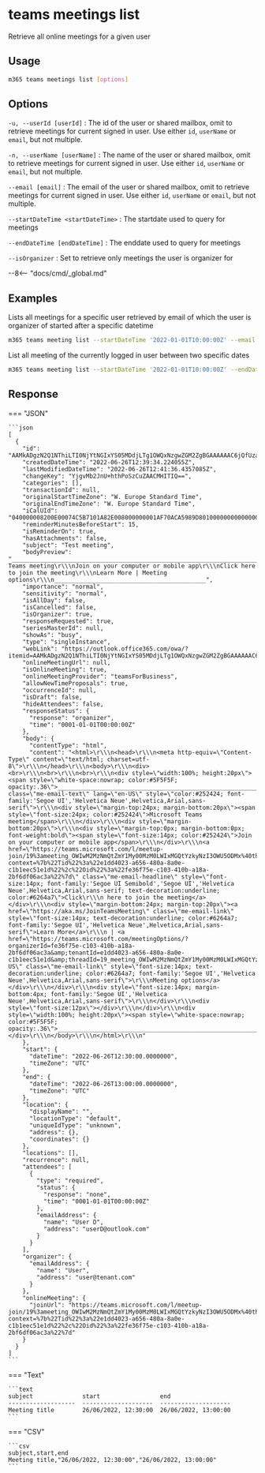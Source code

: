 # teams meetings list

Retrieve all online meetings for a given user

## Usage

```sh
m365 teams meetings list [options]
```

## Options

`-u, --userId [userId]`
: The id of the user or shared mailbox, omit to retrieve meetings for current signed in user. Use either `id`, `userName` or `email`, but not multiple.

`-n, --userName [userName]`
: The name of the user or shared mailbox, omit to retrieve meetings for current signed in user. Use either `id`, `userName` or `email`, but not multiple.

`--email [email]`
: The email of the user or shared mailbox, omit to retrieve meetings for current signed in user. Use either `id`, `userName` or `email`, but not multiple.

`--startDateTime <startDateTime>`
: The startdate used to query for meetings

`--endDateTime [endDateTime]`
: The enddate used to query for meetings

`--isOrganizer`
: Set to retrieve only meetings the user is organizer for  

--8<-- "docs/cmd/_global.md"

## Examples

Lists all meetings for a specific user retrieved by email of which the user is organizer of started after a specific datetime

```sh
m365 teams meeting list --startDateTime '2022-01-01T10:00:00Z' --email user@tenant.com --isOrganizer
```

List all meeting of the currently logged in user between two specific dates

```sh
m365 teams meeting list --startDateTime '2022-01-01T10:00:00Z' --endDateTime '2022-03-31T23:59:59Z'
```

## Response

=== "JSON"

    ```json
    [
      {
        "id": "AAMkADgzN2Q1NThiLTI0NjYtNGIxYS05MDdjLTg1OWQxNzgwZGM2ZgBGAAAAAAC6jQfUzacTSIHqMw2yacnUBwBiOC8xvYmdT6G2E_hLMK5kAAAAAAENAABiOC8xvYmdT6G2E_hLMK5kAAIw3TQIAAA=",
        "createdDateTime": "2022-06-26T12:39:34.224055Z",
        "lastModifiedDateTime": "2022-06-26T12:41:36.4357085Z",
        "changeKey": "YjgvMb2JnU+hthPoSzCuZAACMHITIQ==",
        "categories": [],
        "transactionId": null,
        "originalStartTimeZone": "W. Europe Standard Time",
        "originalEndTimeZone": "W. Europe Standard Time",
        "iCalUId": "040000008200E00074C5B7101A82E008000000001AF70ACA5989D801000000000000000010000000048716A892ACAE4DB6CC16097796C401",
        "reminderMinutesBeforeStart": 15,
        "isReminderOn": true,
        "hasAttachments": false,
        "subject": "Test meeting",
        "bodyPreview": "________________________________________________________________________________\r\\\nMicrosoft Teams meeting\r\\\nJoin on your computer or mobile app\r\\\nClick here to join the meeting\r\\\nLearn More | Meeting options\r\\\n___________________________________________",
        "importance": "normal",
        "sensitivity": "normal",
        "isAllDay": false,
        "isCancelled": false,
        "isOrganizer": true,
        "responseRequested": true,
        "seriesMasterId": null,
        "showAs": "busy",
        "type": "singleInstance",
        "webLink": "https://outlook.office365.com/owa/?itemid=AAMkADgzN2Q1NThiLTI0NjYtNGIxYS05MDdjLTg1OWQxNzgwZGM2ZgBGAAAAAAC6jQfUzacTSIHqMw2yacnUBwBiOC8xvYmdT6G2E%2BhLMK5kAAAAAAENAABiOC8xvYmdT6G2E%2BhLMK5kAAIw3TQIAAA%3D&exvsurl=1&path=/calendar/item",
        "onlineMeetingUrl": null,
        "isOnlineMeeting": true,
        "onlineMeetingProvider": "teamsForBusiness",
        "allowNewTimeProposals": true,
        "occurrenceId": null,
        "isDraft": false,
        "hideAttendees": false,
        "responseStatus": {
          "response": "organizer",
          "time": "0001-01-01T00:00:00Z"
        },
        "body": {
          "contentType": "html",
          "content": "<html>\r\\\n<head>\r\\\n<meta http-equiv=\"Content-Type\" content=\"text/html; charset=utf-8\">\r\\\n</head>\r\\\n<body>\r\\\n<div><br>\r\\\n<br>\r\\\n<br>\r\\\n<div style=\"width:100%; height:20px\"><span style=\"white-space:nowrap; color:#5F5F5F; opacity:.36\">________________________________________________________________________________</span>\r\\\n</div>\r\\\n<div class=\"me-email-text\" lang=\"en-US\" style=\"color:#252424; font-family:'Segoe UI','Helvetica Neue',Helvetica,Arial,sans-serif\">\r\\\n<div style=\"margin-top:24px; margin-bottom:20px\"><span style=\"font-size:24px; color:#252424\">Microsoft Teams meeting</span>\r\\\n</div>\r\\\n<div style=\"margin-bottom:20px\">\r\\\n<div style=\"margin-top:0px; margin-bottom:0px; font-weight:bold\"><span style=\"font-size:14px; color:#252424\">Join on your computer or mobile app</span>\r\\\n</div>\r\\\n<a href=\"https://teams.microsoft.com/l/meetup-join/19%3ameeting_OWIwM2MzNmQtZmY1My00MzM0LWIxMGQtYzkyNzI3OWU5ODMx%40thread.v2/0?context=%7b%22Tid%22%3a%22e1dd4023-a656-480a-8a0e-c1b1eec51e1d%22%2c%22Oid%22%3a%22fe36f75e-c103-410b-a18a-2bf6df06ac3a%22%7d\" class=\"me-email-headline\" style=\"font-size:14px; font-family:'Segoe UI Semibold','Segoe UI','Helvetica Neue',Helvetica,Arial,sans-serif; text-decoration:underline; color:#6264a7\">Click\r\\\n here to join the meeting</a> </div>\r\\\n<div style=\"margin-bottom:24px; margin-top:20px\"><a href=\"https://aka.ms/JoinTeamsMeeting\" class=\"me-email-link\" style=\"font-size:14px; text-decoration:underline; color:#6264a7; font-family:'Segoe UI','Helvetica Neue',Helvetica,Arial,sans-serif\">Learn More</a>\r\\\n | <a href=\"https://teams.microsoft.com/meetingOptions/?organizerId=fe36f75e-c103-410b-a18a-2bf6df06ac3a&amp;tenantId=e1dd4023-a656-480a-8a0e-c1b1eec51e1d&amp;threadId=19_meeting_OWIwM2MzNmQtZmY1My00MzM0LWIxMGQtYzkyNzI3OWU5ODMx@thread.v2&amp;messageId=0&amp;language=en-US\" class=\"me-email-link\" style=\"font-size:14px; text-decoration:underline; color:#6264a7; font-family:'Segoe UI','Helvetica Neue',Helvetica,Arial,sans-serif\">\r\\\nMeeting options</a> </div>\r\\\n</div>\r\\\n<div style=\"font-size:14px; margin-bottom:4px; font-family:'Segoe UI','Helvetica Neue',Helvetica,Arial,sans-serif\">\r\\\n</div>\r\\\n<div style=\"font-size:12px\"></div>\r\\\n</div>\r\\\n<div style=\"width:100%; height:20px\"><span style=\"white-space:nowrap; color:#5F5F5F; opacity:.36\">________________________________________________________________________________</span>\r\\\n</div>\r\\\n<div></div>\r\\\n</body>\r\\\n</html>\r\\\n"
        },
        "start": {
          "dateTime": "2022-06-26T12:30:00.0000000",
          "timeZone": "UTC"
        },
        "end": {
          "dateTime": "2022-06-26T13:00:00.0000000",
          "timeZone": "UTC"
        },
        "location": {
          "displayName": "",
          "locationType": "default",
          "uniqueIdType": "unknown",
          "address": {},
          "coordinates": {}
        },
        "locations": [],
        "recurrence": null,
        "attendees": [
          {
            "type": "required",
            "status": {
              "response": "none",
              "time": "0001-01-01T00:00:00Z"
            },
            "emailAddress": {
              "name": "User D",
              "address": "userD@outlook.com"
            }
          }
        ],
        "organizer": {
          "emailAddress": {
            "name": "User",
            "address": "user@tenant.com"
          }
        },
        "onlineMeeting": {
          "joinUrl": "https://teams.microsoft.com/l/meetup-join/19%3ameeting_OWIwM2MzNmQtZmY1My00MzM0LWIxMGQtYzkyNzI3OWU5ODMx%40thread.v2/0?context=%7b%22Tid%22%3a%22e1dd4023-a656-480a-8a0e-c1b1eec51e1d%22%2c%22Oid%22%3a%22fe36f75e-c103-410b-a18a-2bf6df06ac3a%22%7d"
        }
      }
    ]
    ```

=== "Text"

    ```text
    subject              start                 end
    -------------------  --------------------  --------------------
    Meeting title        26/06/2022, 12:30:00  26/06/2022, 13:00:00
    ```

=== "CSV"

    ```csv
    subject,start,end
    Meeting title,"26/06/2022, 12:30:00","26/06/2022, 13:00:00"
    ```
